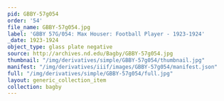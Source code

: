 ```yaml
---
pid: GBBY-57g054
order: '54'
file_name: GBBY-57g054.jpg
label: 'GBBY 57G/054: Max Houser: Football Player - 1923-1924'
_date: 1923-1924
object_type: glass plate negative
source: http://archives.nd.edu/Bagby/GBBY-57g054.jpg
thumbnail: "/img/derivatives/simple/GBBY-57g054/thumbnail.jpg"
manifest: "/img/derivatives/iiif/images/GBBY-57g054/manifest.json"
full: "/img/derivatives/simple/GBBY-57g054/full.jpg"
layout: generic_collection_item
collection: bagby
---
```

